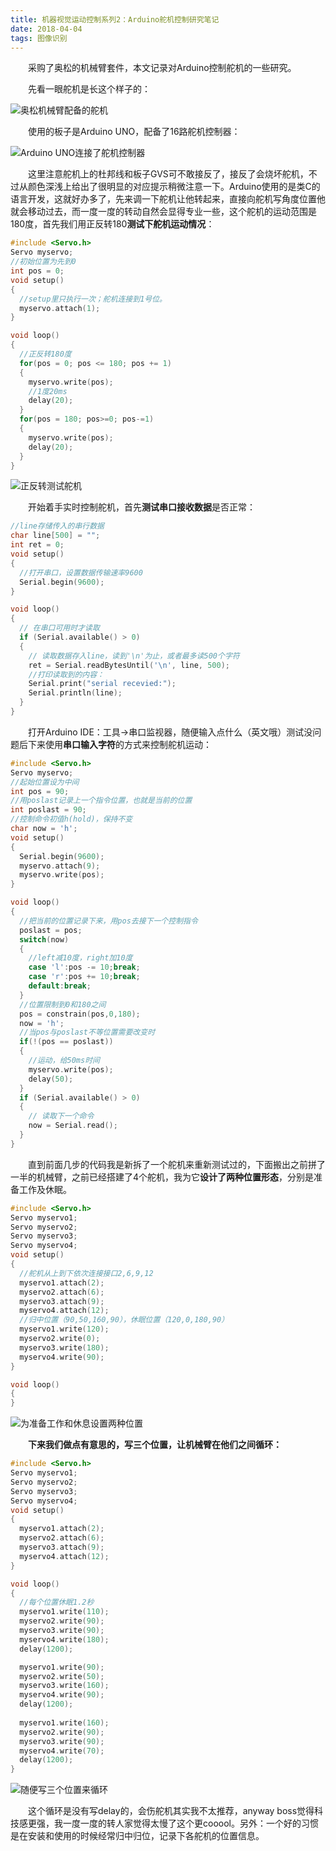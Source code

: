 ```yaml
---
title: 机器视觉运动控制系列2：Arduino舵机控制研究笔记
date: 2018-04-04
tags: 图像识别
---
```


&emsp;&emsp;采购了奥松的机械臂套件，本文记录对Arduino控制舵机的一些研究。
<!--more-->

&emsp;&emsp;先看一眼舵机是长这个样子的：

![](/static/机器视觉运动控制系列2：Arduino舵机控制研究笔记/舵机.jpg "奥松机械臂配备的舵机")

&emsp;&emsp;使用的板子是Arduino UNO，配备了16路舵机控制器：

![](/static/机器视觉运动控制系列2：Arduino舵机控制研究笔记/Arduino连接舵机控制器.jpg "Arduino UNO连接了舵机控制器")

&emsp;&emsp;这里注意舵机上的杜邦线和板子GVS可不敢接反了，接反了会烧坏舵机，不过从颜色深浅上给出了很明显的对应提示稍微注意一下。Arduino使用的是类C的语言开发，这就好办多了，先来调一下舵机让他转起来，直接向舵机写角度位置他就会移动过去，而一度一度的转动自然会显得专业一些，这个舵机的运动范围是180度，首先我们用正反转180**测试下舵机运动情况**：
```c
#include <Servo.h> 
Servo myservo;  
//初始位置为先到0
int pos = 0;     
void setup() 
{
  //setup里只执行一次；舵机连接到1号位。
  myservo.attach(1);  
} 

void loop() 
{
  //正反转180度
  for(pos = 0; pos <= 180; pos += 1) 
  {                                  
    myservo.write(pos);     
    //1度20ms              
    delay(20);
  }
  for(pos = 180; pos>=0; pos-=1)   
  {                                
    myservo.write(pos);              
    delay(20);                  
  } 
} 
```

![](/static/机器视觉运动控制系列2：Arduino舵机控制研究笔记/servotest.gif "正反转测试舵机")

&emsp;&emsp;开始着手实时控制舵机，首先**测试串口接收数据**是否正常：
```c
//line存储传入的串行数据
char line[500] = "";  
int ret = 0;
void setup() 
{
  //打开串口，设置数据传输速率9600
  Serial.begin(9600);     
}

void loop() 
{
  // 在串口可用时才读取
  if (Serial.available() > 0) 
  {    
    // 读取数据存入line，读到'\n'为止，或者最多读500个字符
    ret = Serial.readBytesUntil('\n', line, 500);
    //打印读取到的内容：
    Serial.print("serial recevied:");
    Serial.println(line);   
  }
}
```

&emsp;&emsp;打开Arduino IDE：工具-&gt;串口监视器，随便输入点什么（英文哦）测试没问题后下来使用**串口输入字符**的方式来控制舵机运动：
```c
#include <Servo.h> 
Servo myservo;
//起始位置设为中间
int pos = 90;   
//用poslast记录上一个指令位置，也就是当前的位置
int poslast = 90;
//控制命令初值h(hold)，保持不变
char now = 'h';   
void setup() 
{
  Serial.begin(9600);  
  myservo.attach(9);
  myservo.write(pos);
}

void loop() 
{
  //把当前的位置记录下来，用pos去接下一个控制指令
  poslast = pos;
  switch(now)
  {
    //left减10度，right加10度
    case 'l':pos -= 10;break;
    case 'r':pos += 10;break;
    default:break;
  }
  //位置限制到0和180之间
  pos = constrain(pos,0,180);
  now = 'h';
  //当pos与poslast不等位置需要改变时
  if(!(pos == poslast))
  {
    //运动，给50ms时间
    myservo.write(pos);
    delay(50);
  }
  if (Serial.available() > 0) 
  {
    // 读取下一个命令
    now = Serial.read();
  }
}
```

&emsp;&emsp;直到前面几步的代码我是新拆了一个舵机来重新测试过的，下面搬出之前拼了一半的机械臂，之前已经搭建了4个舵机，我为它**设计了两种位置形态**，分别是准备工作及休眠。
```c
#include <Servo.h> 
Servo myservo1;  
Servo myservo2;
Servo myservo3;  
Servo myservo4;
void setup() 
{
  //舵机从上到下依次连接接口2,6,9,12
  myservo1.attach(2); 
  myservo2.attach(6); 
  myservo3.attach(9); 
  myservo4.attach(12); 
  //归中位置（90,50,160,90），休眠位置（120,0,180,90）
  myservo1.write(120);   
  myservo2.write(0);
  myservo3.write(180);   
  myservo4.write(90); 
} 

void loop() 
{ 
} 
```

![](/static/机器视觉运动控制系列2：Arduino舵机控制研究笔记/准备和休息设置两种位置.jpg "为准备工作和休息设置两种位置")

&emsp;&emsp;**下来我们做点有意思的，写三个位置，让机械臂在他们之间循环：**
```c
#include <Servo.h> 
Servo myservo1;  
Servo myservo2;
Servo myservo3;  
Servo myservo4;
void setup() 
{ 
  myservo1.attach(2); 
  myservo2.attach(6); 
  myservo3.attach(9); 
  myservo4.attach(12); 
} 

void loop() 
{ 
  //每个位置休眠1.2秒
  myservo1.write(110);   
  myservo2.write(90);
  myservo3.write(90);   
  myservo4.write(180); 
  delay(1200);

  myservo1.write(90);   
  myservo2.write(50);
  myservo3.write(160);   
  myservo4.write(90); 
  delay(1200);
  
  myservo1.write(160);   
  myservo2.write(90);
  myservo3.write(90);   
  myservo4.write(70); 
  delay(1200);
} 
```

![](/static/机器视觉运动控制系列2：Arduino舵机控制研究笔记/3posmove.gif "随便写三个位置来循环")

&emsp;&emsp;这个循环是没有写delay的，会伤舵机其实我不太推荐，anyway boss觉得科技感更强，我一度一度的转人家觉得太慢了这个更cooool。另外：一个好的习惯是在安装和使用的时候经常归中归位，记录下各舵机的位置信息。
